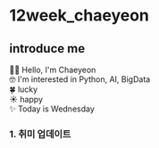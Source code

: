 # 12week_chaeyeon
## introduce me
👋🏻 Hello, I'm Chaeyeon  
🤓 I'm interested in Python, AI, BigData  
🍀 lucky  
☀️ happy  
✨ 
Today is Wednesday
### 1. 취미 업데이트